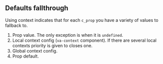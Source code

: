 ## Defaults fallthrough
Using context indicates that for each `c_prop` you have a variety of values to fallback to.

1) Prop value. The only exception is when it is `undefined`.
2) Local context config (`va-context` component). If there are several local contexts priority is given to closes one.
3) Global context config.
4) Prop default.

